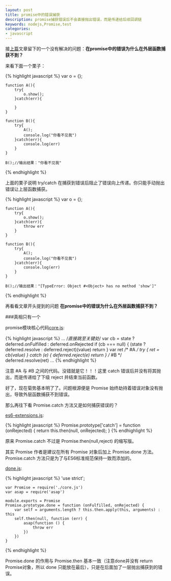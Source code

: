 ```yaml
---
layout: post
title: promise中的错误捕获
description: promise捕获错误后不会直接抛出错误，而是传递给后续回调链
keywords: nodejs,Promise,test
categories:
- javascript
---
```


接[上篇](http://acs1899.info/javascript/2015/03/09/node-test-promise.html)文章留下的一个没有解决的问题：**在promise中的错误为什么在外层函数捕获不到？**

来看下面一个栗子：

{% highlight javascript %}
    var o = {};

    function A(){
        try{
            o.show();
        }catch(err){

        }
    }

    function B(){
        try{
            A();
            console.log("你看不见我")
        }catch(err){
            console.log(err)
        }
    }

    B();//输出结果："你看不见我"
{% endhighlight %}

上面的栗子说明 <span class="impo">try/catch</span> 在捕获到错误后阻止了错误向上传递。你只能手动抛出错误让上层函数捕获。

{% highlight javascript %}
    var o = {};

    function A(){
        try{
            o.show();
        }catch(err){
            throw err
        }
    }

    function B(){
        try{
            A();
            console.log("你看不见我")
        }catch(err){
            console.log(err)
        }
    }

    B();//输出结果："[TypeError: Object #<Object> has no method 'show']"
{% endhighlight %}

再看看文章开头提到的问题 **在promise中的错误为什么在外层函数捕获不到？**

###真相只有一个

promise模块核心代码[core.js](https://github.com/then/promise/blob/master/lib/core.js):

{% highlight javascript %}
    ...
    /*直接跳至关键处*/
    var cb = state ? deferred.onFulfilled : deferred.onRejected
      if (cb === null) {
        (state ? deferred.resolve : deferred.reject)(value)
        return
      }
      var ret
      /* #A */
      try {
        ret = cb(value)
      }
      catch (e) {
        deferred.reject(e)
        return
      }
      /* #B */
      deferred.resolve(ret)
    ...
{% endhighlight %}

注意 <span class="impo">#A</span> 与 <span class="impo">#B</span> 之间的代码。没错就是它！！！这里 <span class="impo">catch</span> 错误后并没有将其抛出，而是传递给了下级 <span class="impo">reject</span> 并结束当前函数。

好了，现在菊势基本明了了。问题根源便是 <span class="impo">Promise</span> 始终劫持着错误对象没有抛出，导致外层函数捕获不到错误。

那么再往下看 <span class="impo">Promise.catch</span> 方法又是如何捕获错误的？

[es6-extensions.js](https://github.com/then/promise/blob/master/lib/es6-extensions.js):

{% highlight javascript %}
    Promise.prototype['catch'] = function (onRejected) {
        return this.then(null, onRejected);
    }
{% endhighlight %}

原来 <span class="impo">Promise.catch</span> 不过是 <span class="impo">Promise.then(null,reject)</span> 的缩写版。

其实 <span class="impo">Promise</span> 作者是建议在所有 <span class="impo">Promise</span> 对象后加上 <span class="impo">Promise.done</span> 方法。<span class="impo">Promise.catch</span> 方法只是为了与ES6标准规范保持一致而添加的。

[done.js](https://github.com/then/promise/blob/master/lib/done.js):

{% highlight javascript %}
    'use strict';

    var Promise = require('./core.js')
    var asap = require('asap')

    module.exports = Promise
    Promise.prototype.done = function (onFulfilled, onRejected) {
        var self = arguments.length ? this.then.apply(this, arguments) : this
        self.then(null, function (err) {
            asap(function () {
                throw err
            })
        })
    }
{% endhighlight %}

<span class="impo">Promise.done</span> 的作用与 <span class="impo">Promise.then</span> 基本一致（注意done并没有 <span class="impo">return</span> Promise对象，所以 <span class="impo">done</span> 只能放在最后），只是在后面加了一层抛出捕获到的错误。


